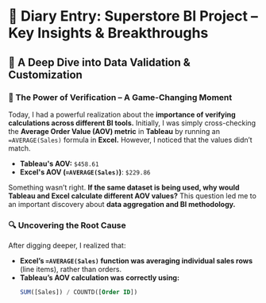 # 📖 Diary Entry: Superstore BI Project – Key Insights & Breakthroughs

## 🚀 A Deep Dive into Data Validation & Customization

### 🔹 The Power of Verification – A Game-Changing Moment

Today, I had a powerful realization about the **importance of verifying calculations across different BI tools.** Initially, I was simply cross-checking the **Average Order Value (AOV) metric** in **Tableau** by running an `=AVERAGE(Sales)` formula in **Excel.** However, I noticed that the values didn’t match.

- **Tableau's AOV:** `$458.61`  
- **Excel's AOV (`=AVERAGE(Sales)`)**: `$229.86`  

Something wasn’t right. **If the same dataset is being used, why would Tableau and Excel calculate different AOV values?** This question led me to an important discovery about **data aggregation and BI methodology.**

### 🔍 Uncovering the Root Cause
After digging deeper, I realized that:
- **Excel’s `=AVERAGE(Sales)` function was averaging individual sales rows** (line items), rather than orders.
- **Tableau’s AOV calculation was correctly using:**
  ```sql
  SUM([Sales]) / COUNTD([Order ID])
